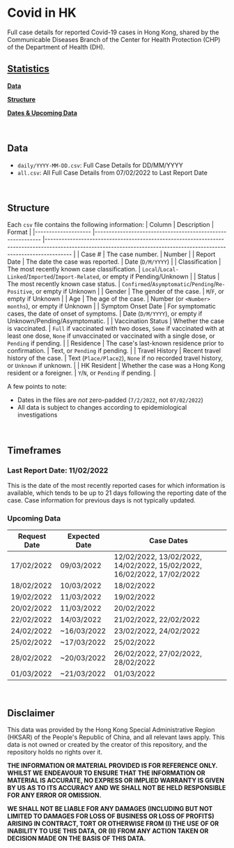 # Covid in HK
Full case details for reported Covid-19 cases in Hong Kong, shared by the Communicable Diseases Branch of the Center for Health Protection (CHP) of the Department of Health (DH).

## [Statistics](STATISTICS.md)

**[Data](#data)**

**[Structure](#structure)**

**[Dates & Upcoming Data](#timeframes)**

<br>

## Data

- `daily/YYYY-MM-DD.csv`: Full Case Details for DD/MM/YYYY
- `all.csv`: All Full Case Details from 07/02/2022 to Last Report Date

<br>

## Structure

Each `csv` file contains the following information:
| Column             	| Description                                               	| Format                                                                                                                                                              	|
|--------------------	|-----------------------------------------------------------	|---------------------------------------------------------------------------------------------------------------------------------------------------------------------	|
| Case #             	| The case number.                                          	| Number                                                                                                                                                              	|
| Report Date        	| The date the case was reported.                           	| Date (`D/M/YYYY`)                                                                                                                                                   	|
| Classification     	| The most recently known case classification.              	| `Local`/`Local-Linked`/`Imported`/`Import-Related`, or empty if Pending/Unknown                                                                                     	|
| Status             	| The most recently known case status.                      	| `Confirmed`/`Asymptomatic`/`Pending`/`Re-Positive`, or empty if Unknown                                                                                             	|
| Gender             	| The gender of the case.                                   	| `M`/`F`, or empty if Unknown                                                                                                                                        	|
| Age                	| The age of the case.                                      	| Number (or `<Number> months`), or empty if Unknown                                                                                                                  	|
| Symptom Onset Date 	| For symptomatic cases, the date of onset of symptoms.     	| Date (`D/M/YYYY`), or empty if Unknown/Pending/Asymptomatic.                                                                                                        	|
| Vaccination Status 	| Whether the case is vaccinated.                           	| `Full` if vaccinated with two doses, `Some` if vaccinated with at least one dose, `None` if unvaccinated or vaccinated with a single dose, or `Pending` if pending. 	|
| Residence          	| The case's last-known residence prior to confirmation.    	| Text, or `Pending` if pending.                                                                                                                                      	|
| Travel History     	| Recent travel history of the case.                        	| Text (`Place/Place2`), `None` if no recorded travel history, or `Unknown` if unknown.                                                                               	|
| HK Resident        	| Whether the case was a Hong Kong resident or a foreigner. 	| `Y`/`N`, or `Pending` if pending.                                                                                                                                   	|

A few points to note:
- Dates in the files are _not_ zero-padded (`7/2/2022`, not `07/02/2022`)
- All data is subject to changes according to epidemiological investigations

<br>

## Timeframes

### Last Report Date: 11/02/2022

This is the date of the most recently reported cases for which information is available, which tends to be up to 21 days following the reporting date of the case. Case information for previous days is not typically updated.

### Upcoming Data

| Request Date 	| Expected Date 	| Case Dates                                                             	|
|--------------	|---------------	|------------------------------------------------------------------------	|
| 17/02/2022   	| 09/03/2022    	| 12/02/2022, 13/02/2022, 14/02/2022, 15/02/2022, 16/02/2022, 17/02/2022 	|
| 18/02/2022   	| 10/03/2022    	| 18/02/2022                                                             	|
| 19/02/2022   	| 11/03/2022    	| 19/02/2022                                                             	|
| 20/02/2022   	| 11/03/2022    	| 20/02/2022                                                             	|
| 22/02/2022   	| 14/03/2022    	| 21/02/2022, 22/02/2022                                                 	|
| 24/02/2022   	| ~16/03/2022   	| 23/02/2022, 24/02/2022                                                 	|
| 25/02/2022   	| ~17/03/2022   	| 25/02/2022                                                             	|
| 28/02/2022   	| ~20/03/2022   	| 26/02/2022, 27/02/2022, 28/02/2022                                     	|
| 01/03/2022   	| ~21/03/2022   	| 01/03/2022                                                            	|

<br>

## Disclaimer

This data was provided by the Hong Kong Special Administrative Region (HKSAR) of the People's Republic of China, and all relevant laws apply. This data is not owned or created by the creator of this repository, and the repository holds no rights over it.

**THE INFORMATION OR MATERIAL PROVIDED IS FOR REFERENCE ONLY. WHILST WE ENDEAVOUR TO ENSURE THAT THE INFORMATION OR MATERIAL IS ACCURATE, NO EXPRESS OR IMPLIED WARRANTY IS GIVEN BY US AS TO ITS ACCURACY AND WE SHALL NOT BE HELD RESPONSIBLE FOR ANY ERROR OR OMISSION.**

**WE SHALL NOT BE LIABLE FOR ANY DAMAGES (INCLUDING BUT NOT LIMITED TO DAMAGES FOR LOSS OF BUSINESS OR LOSS OF PROFITS) ARISING IN CONTRACT, TORT OR OTHERWISE FROM (I) THE USE OF OR INABILITY TO USE THIS DATA, OR (II) FROM ANY ACTION TAKEN OR DECISION MADE ON THE BASIS OF THIS DATA.**
